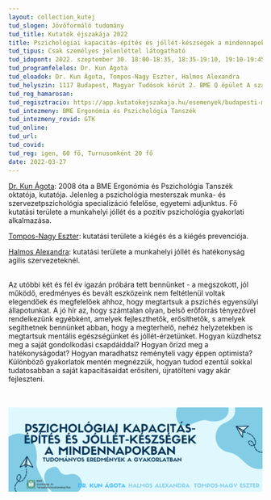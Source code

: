 ```yaml
---
layout: collection_kutej
tud_slogen: Jövőformáló tudomány
tud_title: Kutatók éjszakája 2022
title: Pszichológiai kapacitás-építés és jóllét-készségek a mindennapokban
tud_tipus: Csak személyes jelenléttel látogatható
tud_idopont: 2022. szeptember 30. 18:00-18:35, 18:35-19:10, 19:10-19:45
tud_programfelelos: Dr. Kun Ágota
tud_eloadok: Dr. Kun Ágota, Tompos-Nagy Eszter, Halmos Alexandra
tud_helyszin: 1117 Budapest, Magyar Tudósok körút 2. BME Q épület A szárny Q A102-es terem
tud_reg_hamarosan:
tud_regisztracio: https://app.kutatokejszakaja.hu/esemenyek/budapesti-muszaki-es-gazdasagtudomanyi-egyetem/pszichologiai-kapacitas-epites-es-jollet-keszsegek-a-mindennapokban
tud_intezmeny: BME Ergonómia és Pszichológia Tanszék
tud_intezmeny_rovid: GTK
tud_online:
tud_url:
tud_covid:
tud_reg: igen, 60 fő, Turnusomként 20 fő
date: 2022-03-27
---
```


<a href="https://www.researchgate.net/profile/Agota-Kun" about:_blank> Dr. Kun Ágota</a>: 2008 óta a BME Ergonómia és Pszichológia Tanszék oktatója, kutatója. Jelenleg a pszichológia mesterszak munka- és szervezetpszichológia specializáció felelőse, egyetemi adjunktus. Fő kutatási területe a munkahelyi jóllét és a pozitív pszichológia gyakorlati alkalmazása.

<a href="https://www.linkedin.com/in/eszter-tompos-nagy-72589067/" about:_blank> Tompos-Nagy Eszter</a>: kutatási területe a kiégés és a kiégés prevenciója.

<a href="https://www.linkedin.com/in/alexandra-halmos-4927b999/" about:_blank> Halmos Alexandra</a>: kutatási területe a munkahelyi jóllét és hatékonyság agilis szervezeteknél.

<br>
Az utóbbi két és fél év igazán próbára tett bennünket - a megszokott, jól működő, eredményes és bevált eszközeink nem feltétlenül voltak elegendőek és megfelelőek ahhoz, hogy megtartsuk a pszichés egyensúlyi állapotunkat. A jó hír az, hogy számtalan olyan, belső erőforrás tényezővel rendelkezünk egyébként, amelyek fejleszthetők, erősíthetők, s amelyek segíthetnek bennünket abban, hogy a megterhelő, nehéz helyzetekben is megtartsuk mentális egészségünket és jóllét-érzetünket. Hogyan küzdhetsz meg a saját gondolkodási csapdáiddal? Hogyan őrizd meg a hatékonyságodat? Hogyan maradhatsz reményteli vagy éppen optimista? Különböző gyakorlatok mentén megnézzük, hogyan tudod ezentúl sokkal tudatosabban a saját kapacitásaidat erősíteni, újratölteni vagy akár fejleszteni.

<br><br>
<img src="images/pszichologiai_kapacitas_epites_es_jollet_keszsegek.png" max-width="500" class="center"> 

